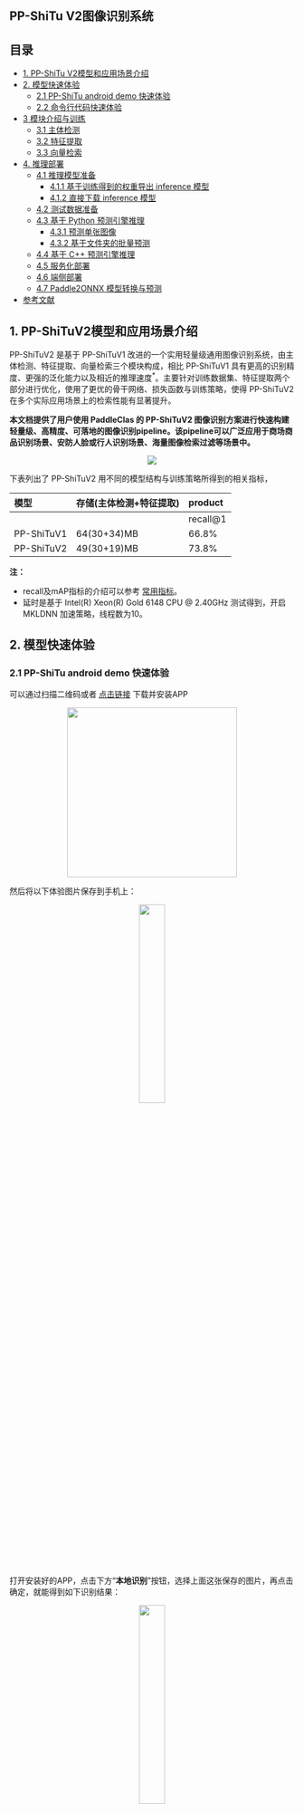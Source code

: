 ## PP-ShiTu V2图像识别系统

## 目录

- [1. PP-ShiTu V2模型和应用场景介绍](#1-pp-shituv2模型和应用场景介绍)
- [2. 模型快速体验](#2-模型快速体验)
  - [2.1 PP-ShiTu android demo 快速体验](#21-pp-shitu-android-demo-快速体验)
  - [2.2 命令行代码快速体验](#22-命令行代码快速体验)
- [3 模块介绍与训练](#3-模块介绍与训练)
  - [3.1 主体检测](#31-主体检测)
  - [3.2 特征提取](#32-特征提取)
  - [3.3 向量检索](#33-向量检索)
- [4. 推理部署](#4-推理部署)
  - [4.1 推理模型准备](#41-推理模型准备)
    - [4.1.1 基于训练得到的权重导出 inference 模型](#411-基于训练得到的权重导出-inference-模型)
    - [4.1.2 直接下载 inference 模型](#412-直接下载-inference-模型)
  - [4.2 测试数据准备](#42-测试数据准备)
  - [4.3 基于 Python 预测引擎推理](#43-基于-python-预测引擎推理)
    - [4.3.1 预测单张图像](#431-预测单张图像)
    - [4.3.2 基于文件夹的批量预测](#432-基于文件夹的批量预测)
  - [4.4 基于 C++ 预测引擎推理](#44-基于-c-预测引擎推理)
  - [4.5 服务化部署](#45-服务化部署)
  - [4.6 端侧部署](#46-端侧部署)
  - [4.7 Paddle2ONNX 模型转换与预测](#47-paddle2onnx-模型转换与预测)
- [参考文献](#参考文献)

## 1. PP-ShiTuV2模型和应用场景介绍

PP-ShiTuV2 是基于 PP-ShiTuV1 改进的一个实用轻量级通用图像识别系统，由主体检测、特征提取、向量检索三个模块构成，相比 PP-ShiTuV1 具有更高的识别精度、更强的泛化能力以及相近的推理速度<sup>*</sup>。主要针对训练数据集、特征提取两个部分进行优化，使用了更优的骨干网络、损失函数与训练策略，使得 PP-ShiTuV2 在多个实际应用场景上的检索性能有显著提升。

**本文档提供了用户使用 PaddleClas 的 PP-ShiTuV2 图像识别方案进行快速构建轻量级、高精度、可落地的图像识别pipeline。该pipeline可以广泛应用于商场商品识别场景、安防人脸或行人识别场景、海量图像检索过滤等场景中。**

<div align="center">
<img src="../../images/structure.jpg" />
</div>

下表列出了 PP-ShiTuV2 用不同的模型结构与训练策略所得到的相关指标，

| 模型       | 存储(主体检测+特征提取) | product |
| :--------- | :---------------------- | :------------------ |
|            |                         | recall@1            |
| PP-ShiTuV1 | 64(30+34)MB             | 66.8%                 |
| PP-ShiTuV2 | 49(30+19)MB               | 73.8%                 |

**注：**
- recall及mAP指标的介绍可以参考 [常用指标](../algorithm_introduction/reid.md#22-常用指标)。
- 延时是基于 Intel(R) Xeon(R) Gold 6148 CPU @ 2.40GHz 测试得到，开启 MKLDNN 加速策略，线程数为10。

## 2. 模型快速体验

### 2.1 PP-ShiTu android demo 快速体验

可以通过扫描二维码或者 [点击链接](https://paddle-imagenet-models-name.bj.bcebos.com/demos/PP-ShiTu.apk) 下载并安装APP

<div align=center><img src="../../images/quick_start/android_demo/PPShiTu_qrcode.png" width="300"/></div>

然后将以下体验图片保存到手机上：

<div align=center><img src="../../images/recognition/drink_data_demo/test_images/nongfu_spring.jpeg" width=30% height=30% /></div>

打开安装好的APP，点击下方“**本地识别**”按钮，选择上面这张保存的图片，再点击确定，就能得到如下识别结果：

<div align=center><img src="../../images/quick_start/android_demo/android_nongfu_spring.JPG" width=30% height=30%/></div>

更详细的说明参考[PP-ShiTu android demo功能说明](https://github.com/weisy11/PaddleClas/blob/develop/docs/zh_CN/quick_start/quick_start_recognition.md)

### 2.2 命令行代码快速体验

- 首先按照以下命令，安装paddlepaddle和faiss
  ```shell
  # 如果您的机器安装的是 CUDA9 或 CUDA10，请运行以下命令安装
  python3.7 -m pip install paddlepaddle-gpu -i https://mirror.baidu.com/pypi/simple

  # 如果您的机器是CPU，请运行以下命令安装
  python3.7 -m pip install paddlepaddle -i https://mirror.baidu.com/pypi/simple

  # 安装 faiss 库
  python3.7 -m pip install faiss-cpu==1.7.1post2
  ```

- 然后按照以下命令，安装paddleclas whl包
  ```shell
  # 进入到PaddleClas根目录下
  cd PaddleClas

  # 安装paddleclas
  python3.7 setup.py install
  ```

- 然后执行以下命令下载并解压好demo数据，最后执行一行命令体验图像识别

  ```shell
  # 下载并解压demo数据
  wget -nc https://paddle-imagenet-models-name.bj.bcebos.com/dygraph/rec/data/drink_dataset_v2.0.tar && tar -xf drink_dataset_v2.0.tar

  # 执行识别命令
  paddleclas \
  --model_name=PP-ShiTuV2 \
  --infer_imgs=./drink_dataset_v2.0/test_images/100.jpeg \
  --index_dir=./drink_dataset_v2.0/index/ \
  --data_file=./drink_dataset_v2.0/gallery/drink_label.txt
  ```

## 3 模块介绍与训练

### 3.1 主体检测

主体检测是目前应用非常广泛的一种检测技术，它指的是检测出图片中一个或者多个主体的坐标位置，然后将图像中的对应区域裁剪下来进行识别。主体检测是识别任务的前序步骤，输入图像经过主体检测后再进行识别，可以过滤复杂背景，有效提升识别精度。

考虑到检测速度、模型大小、检测精度等因素，最终选择 PaddleDetection 自研的轻量级模型 `PicoDet-LCNet_x2_5` 作为 PP-ShiTuV2 的主体检测模型

主体检测模型的数据集、训练、评估、推理等详细信息可以参考文档：[picodet_lcnet_x2_5_640_mainbody](../image_recognition_pipeline/mainbody_detection.md)。

### 3.2 特征提取

特征提取是图像识别中的关键一环，它的作用是将输入的图片转化为固定维度的特征向量，用于后续的 [向量检索](./vector_search.md) 。考虑到特征提取模型的速度、模型大小、特征提取性能等因素，最终选择 PaddleClas 自研的 [`PPLCNetV2_base`](../models/PP-LCNetV2.md) 作为特征提取网络。相比 PP-ShiTuV1 所使用的 `PPLCNet_x2_5`， `PPLCNetV2_base` 基本保持了较高的分类精度，并减少了40%的推理时间<sup>*</sup>。

**注：** <sup>*</sup>推理环境基于 Intel(R) Xeon(R) Gold 6271C CPU @ 2.60GHz 硬件平台，OpenVINO 推理平台。

在实验过程中我们也发现可以对 `PPLCNetV2_base` 进行适当的改进，在保持速度基本不变的情况下，让其在识别任务中得到更高的性能，包括：去掉 `PPLCNetV2_base` 末尾的 `ReLU` 和 `FC`、将最后一个 stage(RepDepthwiseSeparable) 的 stride 改为1。

特征提取模型的数据集、训练、评估、推理等详细信息可以参考文档：[PPLCNetV2_base_ShiTu](../image_recognition_pipeline/feature_extraction.md)。

### 3.3 向量检索

向量检索技术在图像识别、图像检索中应用比较广泛。其主要目标是对于给定的查询向量，在已经建立好的向量库中进行特征向量的相似度或距离计算，返回候选向量的相似度排序结果。

在 PP-ShiTuV2 识别系统中，我们使用了 [Faiss](https://github.com/facebookresearch/faiss) 向量检索开源库对此部分进行支持，其具有适配性好、安装方便、算法丰富、同时支持CPU与GPU的优点。

PP-ShiTuV2 系统中关于 Faiss 向量检索库的安装及使用可以参考文档：[vector search](../image_recognition_pipeline/vector_search.md)。

## 4. 推理部署

### 4.1 推理模型准备
Paddle Inference 是飞桨的原生推理库， 作用于服务器端和云端，提供高性能的推理能力。相比于直接基于预训练模型进行预测，Paddle Inference可使用 MKLDNN、CUDNN、TensorRT 进行预测加速，从而实现更优的推理性能。更多关于 Paddle Inference 推理引擎的介绍，可以参考 [Paddle Inference官网教程](https://www.paddlepaddle.org.cn/documentation/docs/zh/guides/infer/inference/inference_cn.html)。

当使用 Paddle Inference 推理时，加载的模型类型为 inference 模型。本案例提供了两种获得 inference 模型的方法，如果希望得到和文档相同的结果，请选择 [直接下载 inference 模型](#412-直接下载-inference-模型) 的方式。

#### 4.1.1 基于训练得到的权重导出 inference 模型
- 主体检测模型权重导出请参考文档 [主体检测推理模型准备](../image_recognition_pipeline/mainbody_detection.md#41-推理模型准备)，或者参照 [4.1.2](#412-直接下载-inference-模型) 直接下载解压即可。

- 特征提取模型权重导出可以参考以下命令：
  ```shell
  python3.7 tools/export_model.py \
  -c ./ppcls/configs/GeneralRecognitionV2/GeneralRecognitionV2_PPLCNetV2_base.yaml \
  -o Global.pretrained_model="https://paddle-imagenet-models-name.bj.bcebos.com/dygraph/rec/models/pretrain/PPShiTuV2/general_PPLCNetV2_base_pretrained_v1.0.pdparams" \
  -o Global.save_inference_dir=deploy/models/GeneralRecognitionV2_PPLCNetV2_base`
  ```
  执行完该脚本后会在 `deploy/models/` 下生成 `GeneralRecognitionV2_PPLCNetV2_base` 文件夹，具有如下文件结构：

  ```log
  deploy/models/
  ├── GeneralRecognitionV2_PPLCNetV2_base
  │   ├── inference.pdiparams
  │   ├── inference.pdiparams.info
  │   └── inference.pdmodel
  ```

#### 4.1.2 直接下载 inference 模型

[4.1.1 小节](#411-基于训练得到的权重导出-inference-模型) 提供了导出 inference 模型的方法，此处提供我们导出好的 inference 模型，可以按以下命令，下载模型到指定位置解压进行体验。

```shell
cd deploy/models

# 下载主体检测inference模型并解压
wget -nc https://paddle-imagenet-models-name.bj.bcebos.com/dygraph/rec/models/inference/picodet_PPLCNet_x2_5_mainbody_lite_v1.0_infer.tar && tar -xf picodet_PPLCNet_x2_5_mainbody_lite_v1.0_infer.tar

# 下载特征提取inference模型并解压
wget -nc https://paddle-imagenet-models-name.bj.bcebos.com/dygraph/rec/models/inference/PP-ShiTuV2/general_PPLCNetV2_base_pretrained_v1.0_infer.tar && tar -xf general_PPLCNetV2_base_pretrained_v1.
```

### 4.2 测试数据准备

准备好主体检测、特征提取模型之后，还需要准备作为输入的测试数据，可以执行以下命令下载并解压测试数据。

```shell
# 返回deploy
cd ../

# 下载测试数据drink_dataset_v2.0，并解压
wget -nc https://paddle-imagenet-models-name.bj.bcebos.com/dygraph/rec/data/drink_dataset_v2.0.tar && tar -xf drink_dataset_v2.0.tar
```

### 4.3 基于 Python 预测引擎推理

#### 4.3.1 预测单张图像

然后执行以下命令对单张图像 `./drink_dataset_v2.0/test_images/100.jpeg` 进行识别。

```shell
# 执行下面的命令使用 GPU 进行预测
python3.7 python/predict_system.py -c configs/inference_general.yaml -o Global.infer_imgs="./drink_dataset_v2.0/test_images/100.jpeg"

# 执行下面的命令使用 CPU 进行预测
python3.7 python/predict_system.py -c configs/inference_general.yaml -o Global.infer_imgs="./drink_dataset_v2.0/test_images/100.jpeg" -o Global.use_gpu=False
```

最终输出结果如下。

```log
[{'bbox': [437, 71, 660, 728], 'rec_docs': '元气森林', 'rec_scores': 0.7740249}, {'bbox': [221, 72, 449, 701], 'rec_docs': '元气森林', 'rec_scores': 0.6950992}, {'bbox': [794, 104, 979, 652], 'rec_docs': '元气森林', 'rec_scores': 0.6305153}]
```

#### 4.3.2 基于文件夹的批量预测

如果希望预测文件夹内的图像，可以直接修改配置文件中的 Global.infer_imgs 字段，也可以通过下面的 -o 参数修改对应的配置。

```shell
# 使用下面的命令使用 GPU 进行预测
python3.7 python/predict_system.py -c configs/inference_general.yaml -o Global.infer_imgs="./drink_dataset_v2.0/test_images"
# 使用下面的命令使用 CPU 进行预测
python3.7 python/predict_system.py -c configs/inference_general.yaml -o Global.infer_imgs="./drink_dataset_v2.0/test_images" -o Global.use_gpu=False
```

终端中会输出该文件夹内所有图像的分类结果，如下所示。

```log
...
[{'bbox': [0, 0, 600, 600], 'rec_docs': '红牛-强化型', 'rec_scores': 0.74081033}]
Inference: 120.39852142333984 ms per batch image
[{'bbox': [0, 0, 514, 436], 'rec_docs': '康师傅矿物质水', 'rec_scores': 0.6918598}]
Inference: 32.045602798461914 ms per batch image
[{'bbox': [138, 40, 573, 1198], 'rec_docs': '乐虎功能饮料', 'rec_scores': 0.68214047}]
Inference: 113.41428756713867 ms per batch image
[{'bbox': [328, 7, 467, 272], 'rec_docs': '脉动', 'rec_scores': 0.60406065}]
Inference: 122.04337120056152 ms per batch image
[{'bbox': [242, 82, 498, 726], 'rec_docs': '味全_每日C', 'rec_scores': 0.5428652}]
Inference: 37.95266151428223 ms per batch image
[{'bbox': [437, 71, 660, 728], 'rec_docs': '元气森林', 'rec_scores': 0.7740249}, {'bbox': [221, 72, 449, 701], 'rec_docs': '元气森林', 'rec_scores': 0.6950992}, {'bbox': [794, 104, 979, 652], 'rec_docs': '元气森林', 'rec_scores': 0.6305153}]
...
```

其中 `bbox` 表示检测出的主体所在位置，`rec_docs` 表示索引库中与检测框最为相似的类别，`rec_scores` 表示对应的相似度。

### 4.4 基于 C++ 预测引擎推理
PaddleClas 提供了基于 C++ 预测引擎推理的示例，您可以参考 [服务器端 C++ 预测](../../../deploy/cpp_shitu/readme.md) 来完成相应的推理部署。如果您使用的是 Windows 平台，可以参考 [基于 Visual Studio 2019 Community CMake 编译指南](../inference_deployment/cpp_deploy_on_windows.md) 完成相应的预测库编译和模型预测工作。

### 4.5 服务化部署
Paddle Serving 提供高性能、灵活易用的工业级在线推理服务。Paddle Serving 支持 RESTful、gRPC、bRPC 等多种协议，提供多种异构硬件和多种操作系统环境下推理解决方案。更多关于Paddle Serving 的介绍，可以参考 [Paddle Serving 代码仓库](https://github.com/PaddlePaddle/Serving)。

PaddleClas 提供了基于 Paddle Serving 来完成模型服务化部署的示例，您可以参考 [模型服务化部署](../inference_deployment/recognition_serving_deploy.md) 来完成相应的部署工作。

### 4.6 端侧部署
Paddle Lite 是一个高性能、轻量级、灵活性强且易于扩展的深度学习推理框架，定位于支持包括移动端、嵌入式以及服务器端在内的多硬件平台。更多关于 Paddle Lite 的介绍，可以参考 [Paddle Lite 代码仓库](https://github.com/PaddlePaddle/Paddle-Lite)。

### 4.7 Paddle2ONNX 模型转换与预测
Paddle2ONNX 支持将 PaddlePaddle 模型格式转化到 ONNX 模型格式。通过 ONNX 可以完成将 Paddle 模型到多种推理引擎的部署，包括TensorRT/OpenVINO/MNN/TNN/NCNN，以及其它对 ONNX 开源格式进行支持的推理引擎或硬件。更多关于 Paddle2ONNX 的介绍，可以参考 [Paddle2ONNX 代码仓库](https://github.com/PaddlePaddle/Paddle2ONNX)。

PaddleClas 提供了基于 Paddle2ONNX 来完成 inference 模型转换 ONNX 模型并作推理预测的示例，您可以参考 [Paddle2ONNX 模型转换与预测](../../../deploy/paddle2onnx/readme.md) 来完成相应的部署工作。

## 参考文献
1. Schall, Konstantin, et al. "GPR1200: A Benchmark for General-Purpose Content-Based Image Retrieval." International Conference on Multimedia Modeling. Springer, Cham, 2022.
2. Luo, Hao, et al. "A strong baseline and batch normalization neck for deep person re-identification." IEEE Transactions on Multimedia 22.10 (2019): 2597-2609.
